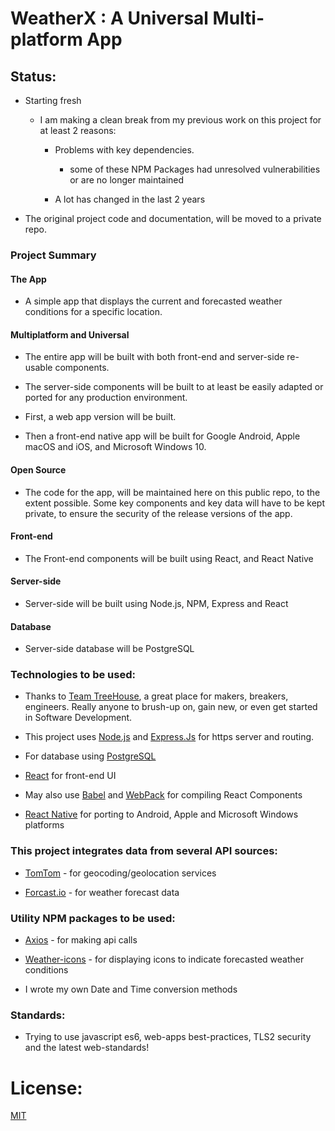 # WeatherX : A Universal Multi-platform App

## Status:

- Starting fresh

  - I am making a clean break from my previous work on this project for at least 2 reasons:

    - Problems with key dependencies.

      - some of these NPM Packages had unresolved vulnerabilities or are no longer maintained

    - A lot has changed in the last 2 years

- The original project code and documentation, will be moved to a private repo.


### Project Summary

#### The App

  - A simple app that displays the current and forecasted weather conditions for a specific location.

#### Multiplatform and Universal

  - The entire app will be built with both front-end and server-side re-usable components.

  - The server-side components will be built to at least be easily adapted or ported for any production environment.

  - First, a web app version will be built.

  - Then a front-end native app will be built for Google Android, Apple macOS and iOS, and Microsoft Windows 10.

#### Open Source

  - The code for the app, will be maintained here on this public repo, to the extent possible.  Some key components and key data will have to be kept private, to ensure the security of the release versions of the app.

#### Front-end

  - The Front-end components will be built using React, and React Native

#### Server-side

  - Server-side will be built using Node.js, NPM, Express and React

#### Database

  - Server-side database will be PostgreSQL

### Technologies to be used:

- Thanks to [Team TreeHouse](https://teamtreehouse.com), a great place for makers, breakers, engineers. Really anyone to brush-up on, gain new, or even get started in Software Development.

- This project uses [Node.js](https://nodejs.org/) and [Express.Js](https://expressjs.com/) for https server and routing.

- For database using [PostgreSQL](https://www.postgresql.org/)

- [React](https://reactjs.org/) for front-end UI

- May also use [Babel](https://babeljs.io/) and [WebPack](https://webpack.js.org/concepts) for compiling React Components

- [React Native](https://reactnative.dev/) for porting to Android, Apple and Microsoft Windows platforms

### This project integrates data from several API sources:  

- [TomTom](https://developer.tomtom.com/maps-sdk-web) - for geocoding/geolocation services

- [Forcast.io](https://darksky.net/dev/docs) - for weather forecast data

### Utility NPM packages to be used:

- [Axios](https://www.npmjs.com/package/axios) - for making api calls

- [Weather-icons](https://www.npmjs.com/package/weather-icons) - for displaying icons to indicate forecasted weather conditions

- I wrote my own Date and Time conversion methods

### Standards:

- Trying to use javascript es6, web-apps best-practices, TLS2 security and the latest web-standards!

# License:

[MIT](LICENSE)
